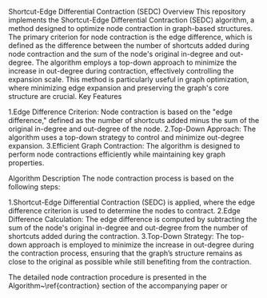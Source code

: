 
Shortcut-Edge Differential Contraction (SEDC)
Overview
This repository implements the Shortcut-Edge Differential Contraction (SEDC) algorithm, a method designed to optimize node contraction in graph-based structures. The primary criterion for node contraction is the edge difference, which is defined as the difference between the number of shortcuts added during node contraction and the sum of the node's original in-degree and out-degree.
The algorithm employs a top-down approach to minimize the increase in out-degree during contraction, effectively controlling the expansion scale. This method is particularly useful in graph optimization, where minimizing edge expansion and preserving the graph's core structure are crucial.
Key Features

1.Edge Difference Criterion: Node contraction is based on the "edge difference," defined as the number of shortcuts added minus the sum of the original in-degree and out-degree of the node.
2.Top-Down Approach: The algorithm uses a top-down strategy to control and minimize out-degree expansion.
3.Efficient Graph Contraction: The algorithm is designed to perform node contractions efficiently while maintaining key graph properties.

Algorithm Description
The node contraction process is based on the following steps:

1.Shortcut-Edge Differential Contraction (SEDC) is applied, where the edge difference criterion is used to determine the nodes to contract.
2.Edge Difference Calculation: The edge difference is computed by subtracting the sum of the node's original in-degree and out-degree from the number of shortcuts added during the contraction.
3.Top-Down Strategy: The top-down approach is employed to minimize the increase in out-degree during the contraction process, ensuring that the graph’s structure remains as close to the original as possible while still benefiting from the contraction.

The detailed node contraction procedure is presented in the Algorithm~\ref{contraction} section of the accompanying paper or
